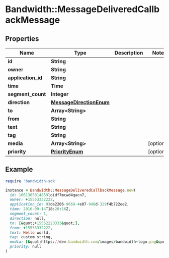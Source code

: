 # Bandwidth::MessageDeliveredCallbackMessage

## Properties

| Name | Type | Description | Notes |
| ---- | ---- | ----------- | ----- |
| **id** | **String** |  |  |
| **owner** | **String** |  |  |
| **application_id** | **String** |  |  |
| **time** | **Time** |  |  |
| **segment_count** | **Integer** |  |  |
| **direction** | [**MessageDirectionEnum**](MessageDirectionEnum.md) |  |  |
| **to** | **Array&lt;String&gt;** |  |  |
| **from** | **String** |  |  |
| **text** | **String** |  |  |
| **tag** | **String** |  |  |
| **media** | **Array&lt;String&gt;** |  | [optional] |
| **priority** | [**PriorityEnum**](PriorityEnum.md) |  | [optional] |

## Example

```ruby
require 'bandwidth-sdk'

instance = Bandwidth::MessageDeliveredCallbackMessage.new(
  id: 1661365814859loidf7mcwd4qacn7,
  owner: +15553332222,
  application_id: 93de2206-9669-4e07-948d-329f4b722ee2,
  time: 2016-09-14T18:20:16Z,
  segment_count: 1,
  direction: null,
  to: [&quot;+15552223333&quot;],
  from: +15553332222,
  text: Hello world,
  tag: custom string,
  media: [&quot;https://dev.bandwidth.com/images/bandwidth-logo.png&quot;,&quot;https://dev.bandwidth.com/images/github_logo.png&quot;],
  priority: null
)
```

